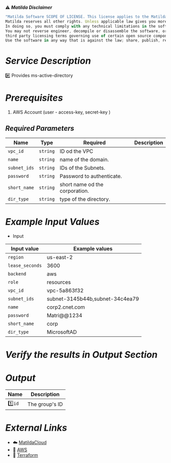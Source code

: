 :warning: ***Matilda Disclaimer***
```javascript
"Matilda Software SCOPE OF LICENSE. This license applies to the Matilda cloud product. The software is licensed, not sold. This agreement only gives you some rights to use the software. 
Matilda reserves all other rights. Unless applicable law gives you more rights despite this limitation, you may use the software only as expressly permitted in this agreement. 
In doing so, you must comply with any technical limitations in the software that only allow you to use it in certain ways. 
You may not reverse engineer, decompile or disassemble the software, or otherwise attempt to derive the source code for the software except and solely to the extent required by 
third party licensing terms governing use of certain open source components that may be included in the software; remove, minimize, block or modify any notices of Matilda or its suppliers in the software; 
Use the software in any way that is against the law; share, publish, rent or lease the software, or provide the software as a offering for others to use."
```

# *Service Description*
:hash: Provides ms-active-directory

# *Prerequisites*
1. AWS Account (user - access-key, secret-key )



## *Required Parameters*
| Name | Type | Required | Description |
| --- | --- | --- | --- |
| `vpc_id` | `string` | ID od the VPC |
| `name` | `string` |name of the domain.|
| `subnet_ids` | `string` |IDs of the Subnets.|
| `password` | `string` |Password to authenticate.|
| `short_name` | `string` |short name od the corporation.|
| `dir_type` | `string` |type of the directory.|




# *Example Input Values*
* Input

| Input value                       | Example values                                                                           |
|-----------------------------------|------------------------------------------------------------------------------------------|
| `region`                          | us-east-2                                                                                | 
| `lease_seconds`                   | 3600                                                                     |
| `backend`                         | aws       | 
| `role`                            | resources       | 
| `vpc_id`                          | vpc-5a863f32       | 
| `subnet_ids`                      | subnet-3145b44b,subnet-34c4ea79      | 
| `name`                            | corp2.cnet.com     | 
| `password`                        | Matri@@1234      | 
| `short_name`                      | corp                     | 
| `dir_type`                        | MicrosoftAD       | 



# *Verify the results in Output Section*
# *Output*
| Name | Description |
| ------------- | ------------- |
|  :one:`id` | The group's ID |





# *External Links*
* :cloud: [MatildaCloud](https://www.matildacloud.com/docs/ "Matildacloud")
* :link: [AWS](https://aws.amazon.com/console/)
* :link: [Terraform](https://registry.terraform.io/providers/hashicorp/aws/latest/docs)
